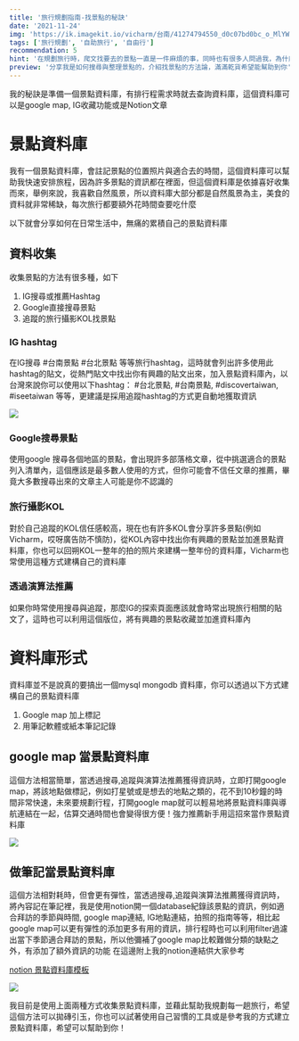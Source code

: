 ```yaml
---
title: '旅行規劃指南-找景點的秘訣'
date: '2021-11-24'
img: 'https://ik.imagekit.io/vicharm/台南/41274794550_d0c07bd0bc_o_MlYWpKCbo.jpeg?updatedAt=1637745806778'
tags: ['旅行規劃', '自助旅行', '自由行']
recommendation: 5
hint: '在規劃旅行時，爬文找要去的景點一直是一件麻煩的事，同時也有很多人問過我，為什麼玩攝影的都知道一些很美的地方，今天要來分享我是如果搜尋與整理景點的，這篇文會比較偏方法論一些，滿滿乾貨希望能幫助到你' 
preview: '分享我是如何搜尋與整理景點的，介紹找景點的方法論，滿滿乾貨希望能幫助到你'
---
```

我的秘訣是準備一個景點資料庫，有排行程需求時就去查詢資料庫，這個資料庫可以是google map, IG收藏功能或是Notion文章

# 景點資料庫
我有一個景點資料庫，會註記景點的位置照片與適合去的時間，這個資料庫可以幫助我快速安排旅程，因為許多景點的資訊都在裡面，但這個資料庫是依據喜好收集而來，舉例來說，我喜歡自然風景，所以資料庫大部分都是自然風景為主，美食的資料就非常稀缺，每次旅行都要額外花時間查要吃什麼

以下就會分享如何在日常生活中，無痛的累積自己的景點資料庫

## 資料收集

收集景點的方法有很多種，如下
1. IG搜尋或推薦Hashtag
2. Google直接搜尋景點
3. 追蹤的旅行攝影KOL找景點

### IG hashtag
在IG搜尋 #台南景點 #台北景點 等等旅行hashtag，這時就會列出許多使用此hashtag的貼文，從熱門貼文中找出你有興趣的貼文出來，加入景點資料庫內，以台灣來說你可以使用以下hashtag： #台北景點, #台南景點, #discovertaiwan, #iseetaiwan 等等，更建議是採用追蹤hashtag的方式更自動地獲取資訊

![](https://ik.imagekit.io/vicharm/截圖/IMG_3148_pRxTRlUJSvv.PNG?updatedAt=1637746909360&tr=h-768)

### Google搜尋景點
使用google 搜尋各個地區的景點，會出現許多部落格文章，從中挑選適合的景點列入清單內，這個應該是最多數人使用的方式，但你可能會不信任文章的推薦，畢竟大多數搜尋出來的文章主人可能是你不認識的

### 旅行攝影KOL

對於自己追蹤的KOL信任感較高，現在也有許多KOL會分享許多景點(例如Vicharm，哎呀廣告防不慎防)，從KOL內容中找出你有興趣的景點並加進景點資料庫，你也可以回朔KOL一整年的拍的照片來建構一整年份的資料庫，Vicharm也常使用這種方式建構自己的資料庫

### 透過演算法推薦
如果你時常使用搜尋與追蹤，那麼IG的探索頁面應該就會時常出現旅行相關的貼文了，這時也可以利用這個版位，將有興趣的景點收藏並加進資料庫內

# 資料庫形式
資料庫並不是說真的要搞出一個mysql mongodb 資料庫，你可以透過以下方式建構自己的景點資料庫
1. Google map 加上標記
2. 用筆記軟體或紙本筆記記錄

## google map 當景點資料庫
這個方法相當簡單，當透過搜尋,追蹤與演算法推薦獲得資訊時，立即打開google map，將該地點做標記，例如打星號或是想去的地點之類的，花不到10秒鐘的時間非常快速，未來要規劃行程，打開google map就可以輕易地將景點資料庫與導航連結在一起，估算交通時間也會變得很方便！強力推薦新手用這招來當作景點資料庫

![](https://ik.imagekit.io/vicharm/截圖/IMG_3149_EhIb959Z2.PNG?updatedAt=1637748052259&tr=h-768)

## 做筆記當景點資料庫
這個方法相對耗時，但會更有彈性，當透過搜尋,追蹤與演算法推薦獲得資訊時，將內容記在筆記裡，我是使用notion開一個database紀錄該景點的資訊，例如適合拜訪的季節與時間, google map連結, IG地點連結，拍照的指南等等，相比起google map可以更有彈性的添加更多有用的資訊，排行程時也可以利用filter過濾出當下季節適合拜訪的景點，所以他彌補了google map比較難做分類的缺點之外，有添加了額外資訊的功能
在這邊附上我的notion連結供大家參考

[notion 景點資料庫模板](https://tiny-mozzarella-1ae.notion.site/Travel-Backlog-7ddf04bc187848a78dc55b74d65386a2)

![](https://ik.imagekit.io/vicharm/截圖/截圖_2021-11-24_下午6.17.34_tqsHB2QTi.png?updatedAt=1637749064644&tr=w-1024)

我目前是使用上面兩種方式收集景點資料庫，並藉此幫助我規劃每一趟旅行，希望這個方法可以拋磚引玉，你也可以試著使用自己習慣的工具或是參考我的方式建立景點資料庫，希望可以幫助到你！

